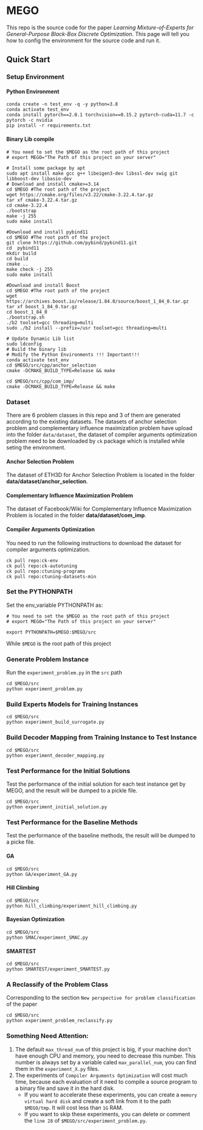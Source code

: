 
# MEGO

This repo is the source code for the paper _Learning Mixture-of-Experts for General-Purpose Black-Box Discrete Optimization_. 
This page will tell you how to config the environment for the source code and run it.

## Quick Start

### Setup Environment

#### Python Environment
```shell
conda create -n test_env -q -y python=3.8
conda activate test_env
conda install pytorch==2.0.1 torchvision==0.15.2 pytorch-cuda=11.7 -c pytorch -c nvidia
pip install -r requirements.txt
```

#### Binary Lib compile
```shell
# You need to set the $MEGO as the root path of this project
# export MEGO="The Path of this project on your server"

# Install some package by apt
sudo apt install make gcc g++ libeigen3-dev libssl-dev swig git libboost-dev libasio-dev
# Download and install cmake>=3.14
cd $MEGO #The root path of the project
wget https://cmake.org/files/v3.22/cmake-3.22.4.tar.gz
tar xf cmake-3.22.4.tar.gz
cd cmake-3.22.4
./bootstrap
make -j 255
sudo make install 

#Download and install pybind11
cd $MEGO #The root path of the project
git clone https://github.com/pybind/pybind11.git
cd  pybind11
mkdir build
cd build
cmake ..
make check -j 255
sudo make install

#Download and install Boost
cd $MEGO #The root path of the project
wget https://archives.boost.io/release/1.84.0/source/boost_1_84_0.tar.gz
tar xf boost_1_84_0.tar.gz
cd boost_1_84_0
./bootstrap.sh
./b2 toolset=gcc threading=multi
sudo ./b2 install --prefix=/usr toolset=gcc threading=multi

# Update Dynamic Lib list 
sudo ldconfig
# Build the binary lib
# Modify the Python Environments !!! Important!!!
conda activate test_env
cd $MEGO/src/cpp/anchor_selection
cmake -DCMAKE_BUILD_TYPE=Release && make

cd $MEGO/src/cpp/com_imp/
cmake -DCMAKE_BUILD_TYPE=Release && make
```


### Dataset
There are 6 problem classes in this repo and 3 of them are generated according to the existing datasets. The datasets of 
anchor selection problem and complementary influence maximization problem have upload into the folder `data/dataset`, the dataset 
of compiler arguments optimization problem need to be downloaded by `ck` package which is installed while seting the environment.

#### Anchor Selection Problem
The dataset of ETH3D for Anchor Selection Problem is located in the folder **data/dataset/anchor_selection**.

#### Complementary Influence Maximization Problem
The dataset of Facebook/Wiki for Complementary Influence Maximization Problem is located in the folder **data/dataset/com_imp**.

#### Compiler Arguments Optimization 
You need to run the following instructions to download the dataset for compiler arguments optimization.
```shell
ck pull repo:ck-env
ck pull repo:ck-autotuning
ck pull repo:ctuning-programs
ck pull repo:ctuning-datasets-min
```

### Set the PYTHONPATH
Set the env_variable PYTHONPATH as: 
```shell
# You need to set the $MEGO as the root path of this project
# export MEGO="The Path of this project on your server"

export PYTHONPATH=$MEGO:$MEGO/src
```
While `$MEGO` is the root path of this project

### Generate Problem Instance
Run the `experiment_problem.py` in the `src` path
```shell
cd $MEGO/src
python experiment_problem.py
```

### Build Experts Models for Training Instances

```shell
cd $MEGO/src
python experiment_build_surrogate.py
```

### Build Decoder Mapping from Training Instance to Test Instance
```shell
cd $MEGO/src
python experiment_decoder_mapping.py
```

### Test Performance for the Initial Solutions
Test the performance of the initial solution for each test instance get by 
MEGO, and the result will be dumped to a pickle file.
```shell
cd $MEGO/src
python experiment_initial_solution.py
```

### Test Performance for the Baseline Methods
Test the performance of the baseline methods, the result will be
dumped to a picke file.

#### GA
```shell
cd $MEGO/src
python GA/experiment_GA.py
```

#### Hill Climbing
```shell
cd $MEGO/src
python hill_climbing/experiment_hill_climbing.py
```

#### Bayesian Optimization
```shell
cd $MEGO/src
python SMAC/experiment_SMAC.py
```

#### SMARTEST
```shell
cd $MEGO/src
python SMARTEST/experiment_SMARTEST.py
```

### A Reclassify of the Problem Class
Corresponding to the section `New perspective for problem classification` of the paper
```shell
cd $MEGO/src
python experiment_problem_reclassify.py
```


### Something Need Attention:
1. The default `max_thread_num` of this project is big, if your machine don't have enough CPU and memory, you need to decrease this number. This number is always set by a variable caled `max_parallel_num`, you can find them in the `experiment_X.py` files.
2. The experiments of `Compiler Arguments Optimization` will cost much time, because each evaluation of it need to compile a source program to a binary file and save it in the hard disk.
   - If you want to accelerate these experiments, you can create a `memory virtual hard disk` and create a soft link from it to the path `$MEGO/tmp`. It will cost less than `1G` RAM.
   - If you want to skip these experiments, you can delete or comment the `line 28` of `$MEGO/src/experiment_problem.py`.